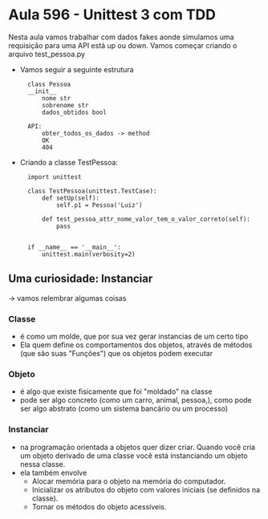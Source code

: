 # Aula 596 - Unittest 3 com TDD
Nesta aula vamos trabalhar com dados fakes aonde simulamos uma requisição para uma API está up ou down. Vamos começar criando o arquivo test_pessoa.py

- Vamos seguir a seguinte estrutura

        class Pessoa
        __init__ 
            nome str
            sobrenome str
            dados_obtidos bool

        API:
            obter_todos_os_dados -> method
            OK
            404

- Criando a classe TestPessoa:

        import unittest

        class TestPessoa(unittest.TestCase):
            def setUp(self):
                self.p1 = Pessoa('Luiz')

            def test_pessoa_attr_nome_valor_tem_o_valor_correto(self):
                pass


        if __name__ == '__main__':
            unittest.main(verbosity=2)

## Uma curiosidade: Instanciar
-> vamos relembrar algumas coisas
### Classe 
- é como um molde, que por sua vez gerar instancias de um certo tipo
- Ela quem define os comportamentos dos objetos, através de métodos (que são suas "Funções") que os objetos podem executar

### Objeto 
- é algo que existe fisicamente que foi "moldado" na classe
- pode ser algo concreto (como um carro, animal, pessoa,), como pode ser algo abstrato (como um sistema bancário ou um processo)

### Instanciar
- na programação orientada a objetos quer dizer criar. Quando você cria um objeto derivado de uma classe você está instanciando um objeto nessa classe.
- ela também envolve
    - Alocar memória para o objeto na memória do computador.
    - Inicializar os atributos do objeto com valores iniciais (se definidos na classe).
    - Tornar os métodos do objeto acessíveis.